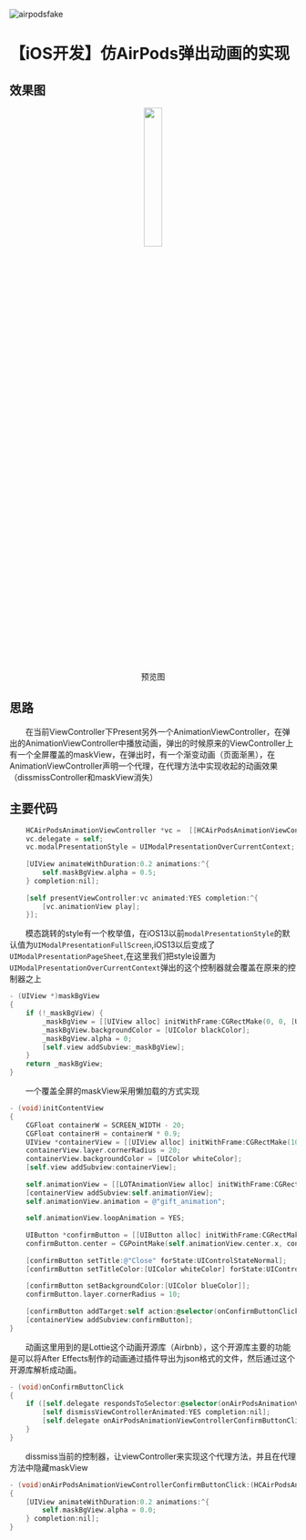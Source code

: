 ![airpodsfake](https://peterhuang.oss-cn-beijing.aliyuncs.com/notes_pics/airpodsfake.png)

# 【iOS开发】仿AirPods弹出动画的实现
## 效果图
<p align="center">
	<img src="https://peterhuang.oss-cn-beijing.aliyuncs.com/notes_pics/ScreenFlow.gif" width="25%" height="25%">
	<p align="center">
		<text>预览图</text>
	</p>
</p>

## 思路
　　在当前ViewController下Present另外一个AnimationViewController，在弹出的AnimationViewController中播放动画，弹出的时候原来的ViewController上有一个全屏覆盖的maskView，在弹出时，有一个渐变动画（页面渐黑），在AnimationViewController声明一个代理，在代理方法中实现收起的动画效果（dissmissController和maskView消失）
　　
## 主要代码
```Objective-C
    HCAirPodsAnimationViewController *vc =  [[HCAirPodsAnimationViewController alloc] init];
    vc.delegate = self;
    vc.modalPresentationStyle = UIModalPresentationOverCurrentContext;
    
    [UIView animateWithDuration:0.2 animations:^{
        self.maskBgView.alpha = 0.5;
    } completion:nil];
    
    [self presentViewController:vc animated:YES completion:^{
        [vc.animationView play];
    }];
```
　　模态跳转的style有一个枚举值，在iOS13以前`modalPresentationStyle`的默认值为`UIModalPresentationFullScreen`,iOS13以后变成了`UIModalPresentationPageSheet`,在这里我们把style设置为`UIModalPresentationOverCurrentContext`弹出的这个控制器就会覆盖在原来的控制器之上　
```Objective-C
- (UIView *)maskBgView
{
    if (!_maskBgView) {
        _maskBgView = [[UIView alloc] initWithFrame:CGRectMake(0, 0, [UIScreen mainScreen].bounds.size.width, [UIScreen mainScreen].bounds.size.height)];
        _maskBgView.backgroundColor = [UIColor blackColor];
        _maskBgView.alpha = 0;
        [self.view addSubview:_maskBgView];
    }
    return _maskBgView;
}
```
　　一个覆盖全屏的maskView采用懒加载的方式实现
```Objective-C
- (void)initContentView
{
    CGFloat containerW = SCREEN_WIDTH - 20;
    CGFloat containerH = containerW * 0.9;
    UIView *containerView = [[UIView alloc] initWithFrame:CGRectMake(10, SCREEN_HEIGHT - containerH - 10, containerW, containerH)];
    containerView.layer.cornerRadius = 20;
    containerView.backgroundColor = [UIColor whiteColor];
    [self.view addSubview:containerView];
    
    self.animationView = [[LOTAnimationView alloc] initWithFrame:CGRectMake(70, 70, containerW - 140, containerH - 140)];
    [containerView addSubview:self.animationView];
    self.animationView.animation = @"gift_animation";
    
    self.animationView.loopAnimation = YES;
    
    UIButton *confirmButton = [[UIButton alloc] initWithFrame:CGRectMake(0, 0, 200, 34)];
    confirmButton.center = CGPointMake(self.animationView.center.x, containerH - 44);
    
    [confirmButton setTitle:@"Close" forState:UIControlStateNormal];
    [confirmButton setTitleColor:[UIColor whiteColor] forState:UIControlStateNormal];
    
    [confirmButton setBackgroundColor:[UIColor blueColor]];
    confirmButton.layer.cornerRadius = 10;
    
    [confirmButton addTarget:self action:@selector(onConfirmButtonClick) forControlEvents:UIControlEventTouchUpInside];
    [containerView addSubview:confirmButton];
}
```
　　动画这里用到的是Lottie这个动画开源库（Airbnb），这个开源库主要的功能是可以将After Effects制作的动画通过插件导出为json格式的文件，然后通过这个开源库解析成动画。
```Objective-C
- (void)onConfirmButtonClick
{
    if ([self.delegate respondsToSelector:@selector(onAirPodsAnimationViewControllerConfirmButtonClick:)]) {
        [self dismissViewControllerAnimated:YES completion:nil];
        [self.delegate onAirPodsAnimationViewControllerConfirmButtonClick:self];
    }
}
```
　　dissmiss当前的控制器，让viewController来实现这个代理方法，并且在代理方法中隐藏maskView
```Objective-C
- (void)onAirPodsAnimationViewControllerConfirmButtonClick:(HCAirPodsAnimationViewController *)vc
{
    [UIView animateWithDuration:0.2 animations:^{
        self.maskBgView.alpha = 0.0;
    } completion:nil];
}
```


